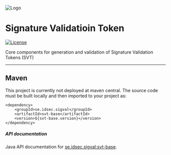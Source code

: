 ![Logo](https://github.com/idsec-solutions/idsec-solutions.github.io/blob/master/img/idsec.png)

# Signature Validatioin Token

[![License](https://img.shields.io/badge/License-Apache%202.0-blue.svg)](https://opensource.org/licenses/Apache-2.0)

Core components for generation and validation of Signature Validation Tokens (SVT)

---

## Maven

This project is currently not deployed at maven central. The source code must be built locally and then imported to your project as:

```
<dependency>
    <groupId>se.idsec.sigval</groupId>
    <artifactId>svt-base</artifactId>
    <version>${svt-base.version}</version>
</dependency>

```

##### API documentation

Java API documentation for [se.idsec.sigval:svt-base](https://idsec-solutions.github.io/sig-validation-svt/javadoc).
